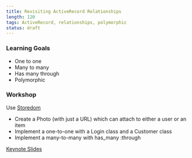 ```yaml
---
title: Revisiting ActiveRecord Relationships
length: 120
tags: ActiveRecord, relationships, polymorphic
status: draft
---
```


### Learning Goals
- One to one
- Many to many
- Has many through
- Polymorphic

### Workshop
Use [Storedom](https://github.com/turingschool-examples/storedom)
- Create a Photo (with just a URL) which can attach to either a user or an item
- Implement a one-to-one with a Login class and a Customer class
- Implement a many-to-many with has_many :through

[Keynote Slides](https://www.dropbox.com/sh/5ivjdaqg4lgix6v/AAApF1jJsbXHgXVkwPeTW8uBa/ActiveRecord%20Relationships.key?dl=0)
